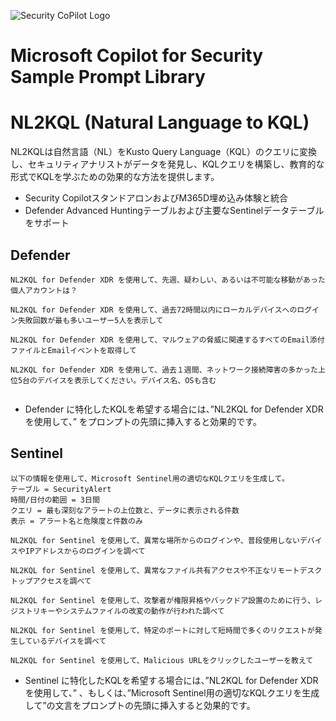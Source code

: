 ![Security CoPilot Logo](https://github.com/ninjyanaka/Copilot-For-Security/blob/main/Promptbook%20samples/ic_fluent_copilot_64_64%402x.png)
# Microsoft Copilot for Security Sample Prompt Library

# NL2KQL (Natural Language to KQL)

NL2KQLは自然言語（NL）をKusto Query Language（KQL）のクエリに変換し、セキュリティアナリストがデータを発見し、KQLクエリを構築し、教育的な形式でKQLを学ぶための効果的な方法を提供します。

- Security CopilotスタンドアロンおよびM365D埋め込み体験と統合
- Defender Advanced Huntingテーブルおよび主要なSentinelデータテーブルをサポート

## Defender 
```
NL2KQL for Defender XDR を使用して、先週、疑わしい、あるいは不可能な移動があった個人アカウントは？
```
```
NL2KQL for Defender XDR を使用して、過去72時間以内にローカルデバイスへのログイン失敗回数が最も多いユーザー5人を表示して
```
```
NL2KQL for Defender XDR を使用して、マルウェアの脅威に関連するすべてのEmail添付ファイルとEmailイベントを取得して
```
```
NL2KQL for Defender XDR を使用して、過去１週間、ネットワーク接続障害の多かった上位5台のデバイスを表示してください。デバイス名、OSも含む
```
```

```

* Defender に特化したKQLを希望する場合には、”NL2KQL for Defender XDR を使用して、” をプロンプトの先頭に挿入すると効果的です。


## Sentinel 

```
以下の情報を使用して、Microsoft Sentinel用の適切なKQLクエリを生成して。
テーブル = SecurityAlert
時間/日付の範囲 = 3日間
クエリ = 最も深刻なアラートの上位数と、データに表示される件数
表示 = アラート名と危険度と件数のみ
```
```
NL2KQL for Sentinel を使用して、異常な場所からのログインや、普段使用しないデバイスやIPアドレスからのログインを調べて
```
```
NL2KQL for Sentinel を使用して、異常なファイル共有アクセスや不正なリモートデスクトップアクセスを調べて
```
```
NL2KQL for Sentinel を使用して、攻撃者が権限昇格やバックドア設置のために行う、レジストリキーやシステムファイルの改変の動作が行われた調べて
```
```
NL2KQL for Sentinel を使用して、特定のポートに対して短時間で多くのリクエストが発生しているデバイスを調べて
```
```
NL2KQL for Sentinel を使用して、Malicious URLをクリックしたユーザーを教えて
```

* Sentinel に特化したKQLを希望する場合には、”NL2KQL for Defender XDR を使用して、” 、もしくは、”Microsoft Sentinel用の適切なKQLクエリを生成して”の文言をプロンプトの先頭に挿入すると効果的です。
